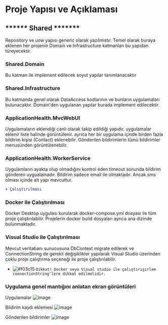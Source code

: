 # Proje Yapısı ve Açıklaması

## ****** Shared *******
Repository ve uow yapısı generic olarak yazılmıstır. Temel olarak buraya eklenen her projenin Domain ve Infrastructure katmanları bu yapıdan türeyecektir.
### Shared.Domain
Bu katman ile implement edilecek soyut yapılar tanımlanacaktır

### Shared.Infrastructure
Bu katmanda genel olarak DataAccess kodlarının ve bunların uygulamaları bulunacaktır. Domain'den uygulanan yapılar burada implement edilecektir.

### ApplicationHealth.MvcWebUI
Uygulamaların eklendiği canlı olarak takip edildiği yapıdır. uygulamalar eklenir liste halinde görüntülenir. ayrıca her bir uygulama içinde birden fazla bildirim kişisi (Contact) eklenebilir. 
Gönderilen bildirimlerin tümü bildirimler menusünden görüntülenebilir. 

### ApplicationHealth.WorkerService
Uygulamların ayakta olup olmadığını kontrol eden timeout sonunda bildirim gönderen uygualamadır. Bildirim sadece email ile olmaktadır. Ancak sms olması içinde alt yapı mevcuttur. 

```diff
+ Çalıştırılması
```


### Docker ile Çalıştırılması
Docker Desktop uygulası kurularak docker-compose.yml dosyası ile tüm proje çalıştırılabilir. Projelerin docker build dosyaları ayrıca ana dizinde bulunmaktadır. 

### Visual Studio ile Çalıştırılması
Mevcut veritabanı sunucusuna DbContext migrate edilerek ve ConnectionString de gerekli değişiklikler yapılarak Visual Studio üzerinden çoklu proje çalıştırma seçeneği ile proje çalıştırılabilir.

- ![#f03c15](https://via.placeholder.com/15/f03c15/000000?text=+) `Dikkat! Docker veya Visual studio ile çalıştırışırlem connectionString'lere dikkat edilmelidir.`

### Uygulama genel mantığını anlatan  ekran görüntüleri 

Uygulamalar
![image](https://user-images.githubusercontent.com/62391718/148823000-2c3ce110-22dd-43d6-8215-08b3f47abd60.png)

Bildirim kaydı eklemesi
![image](https://user-images.githubusercontent.com/62391718/148823215-085c78ea-319a-4343-9faa-30fb2ea7b2cc.png)
 
 Gönderilen bildirimler
 ![image](https://user-images.githubusercontent.com/62391718/148831383-1ac692b0-3da4-45da-a559-7eeb403435ae.png)



